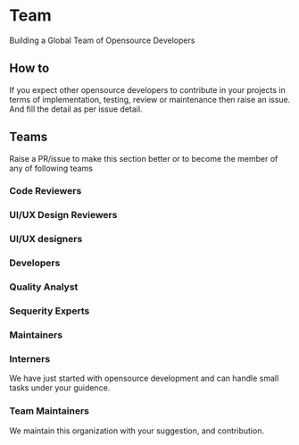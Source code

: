 # Team
Building a Global Team of Opensource Developers

## How to

If you expect other opensource developers to contribute in your projects in terms of implementation, testing, review or maintenance then raise an issue. And fill the detail as per issue detail.

## Teams
Raise a PR/issue to make this section better or to become the member of any of following teams

### Code Reviewers

### UI/UX Design Reviewers

### UI/UX designers

### Developers

### Quality Analyst

### Sequerity Experts

### Maintainers

### Interners
We have just started with opensource development and can handle small tasks under your guidence.


### Team Maintainers
We maintain this organization with your suggestion, and contribution.
